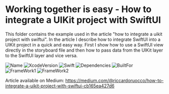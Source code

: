# Working together is easy - How to integrate a UIKit project with SwiftUI

This folder contains the example used in the article "how to integrate a uikit project with swiftui".
In the article I describe how to integrate SwiftUI into a UIKit project in a quick and easy way.
First I show how to use a SwiftUI view directly in the storyboard file and then how to pass data from the UIKit layer to the SwiftUI layer and vice versa.


![Name](https://badgen.net/badge/RiccardoFrancescoRuocco/WorkingTogetherIsEasy/green?icon=github)
![XcodeVersion](https://badgen.net/badge/XcodeVersion/13.0/green/?icon=apple)
![Swift](https://badgen.net/badge/SwiftVersion/5.5/red/?icon=apple)
![Dependencies](https://badgen.net/badge/dependencies/none/green?)
![BuiltFor](https://badgen.net/badge/BuiltFor/iOS15.0/green?)
![FrameWork1](https://badgen.net/badge/FrameworkUsed/SwiftUI/red/?icon=apple)
![FrameWork2](https://badgen.net/badge/FrameworkUsed/UIKit/red/?icon=apple)



Article available on Medium: 
https://medium.com/@riccardoruocco/how-to-integrate-a-uikit-project-with-swiftui-cb165ea427d6

